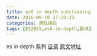 ```yaml
---
title: es6 in depth subclassing
date: 2016-09-10 17:28:23
categories: 胡乱编码
tags: [ES2015,es6-in-depth,翻译]
---
```

es in depth 系列 [目录](/2016/09/10/es6-in-depth-content/) [原文地址](https://hacks.mozilla.org/category/es6-in-depth/)
